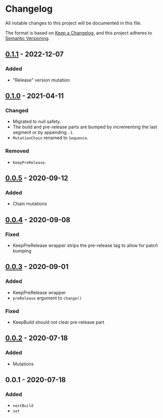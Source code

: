 # Changelog
All notable changes to this project will be documented in this file.

The format is based on [Keep a Changelog](https://keepachangelog.com/en/1.0.0/),
and this project adheres to [Semantic Versioning](https://semver.org/spec/v2.0.0.html).

## [0.1.1] - 2022-12-07
### Added
- "Release" version mutation

## [0.1.0] - 2021-04-11
### Changed
- Migrated to null safety.
- The build and pre-release parts are bumped by incrementing the last segment or by appending `.1`.
- `MutationChain` renamed to `Sequence`.

### Removed
- `KeepPreRelease`.

## [0.0.5] - 2020-09-12
### Added
- Chain mutations

## [0.0.4] - 2020-09-08
### Fixed
- KeepPreRelease wrapper strips the pre-release tag to allow for patch bumping

## [0.0.3] - 2020-09-01
### Added
- KeepPreRelease wrapper
- `preRelease` argument to `change()`

### Fixed
- KeepBuild should not clear pre-release part

## [0.0.2] - 2020-07-18
### Added
- Mutations

## 0.0.1 - 2020-07-18
### Added
- `nextBuild`
- `set`

[0.1.1]: https://github.com/f3ath/dart-version-manipulation/compare/0.1.0...0.1.1
[0.1.0]: https://github.com/f3ath/dart-version-manipulation/compare/0.0.5...0.1.0
[0.0.5]: https://github.com/f3ath/dart-version-manipulation/compare/0.0.4...0.0.5
[0.0.4]: https://github.com/f3ath/dart-version-manipulation/compare/0.0.3...0.0.4
[0.0.3]: https://github.com/f3ath/dart-version-manipulation/compare/0.0.2...0.0.3
[0.0.2]: https://github.com/f3ath/dart-version-manipulation/compare/0.0.1...0.0.2